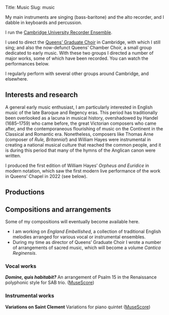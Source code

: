Title: Music
Slug: music

My main instruments are singing (bass-baritone) and the alto recorder,
and I dabble in keyboards and percussion.

I run the [Cambridge University Recorder
Ensemble](https://cure.soc.srcf.net/).

I used to direct the [Queens’ Graduate
Choir](https://www.facebook.com/QueensGradChoir) in Cambridge, with
which I still sing; and also the now-defunct Queens’ Chamber Choir, a
small group dedicated to early music. With these two groups I directed a
number of major works, some of which have been recorded. You can watch
the performances below.

I regularly perform with several other groups around Cambridge, and
elsewhere.

## Interests and research

A general early music enthusiast, I am particularly interested in
English music of the late Baroque and Regency eras. This period has
traditionally been overlooked as a lacuna in musical history,
overshadowed by Handel (1685–1759) who came before, the great Victorian
composers who came after, and the contemporaneous flourishing of music
on the Continent in the Classical and Romantic era.  Nonetheless,
composers like Thomas Arne (composer of _Rule, Britannia!_) and William
Hayes were instrumental in creating a national musical culture that
reached the common people, and it is during this period that many of the
hymns of the Anglican canon were written.

I produced the first edition of William Hayes’ *Orpheus and Euridice* in
modern notation, which saw the first modern live performance of the work
in Queens’ Chapel in 2022 (see below).

## Productions

<div id="productionsDiv" class="tabs-container"></div>

<script src="/static/videotabs.js">
</script>

<link href="/static/videotabs.css" rel="stylesheet">

## Compositions and arrangements

Some of my compositions will eventually become available here.

* I am working on *England Embellished*, a collection of
  traditional English melodies arranged for various vocal or
  instrumental ensembles.
* During my time as director of Queens’ Graduate Choir I wrote a number
  of arrangements of sacred music, which will become a volume *Cantica
  Reginensis*.

### Vocal works

_**Domine, quis habitabit?**_ An arrangement of Psalm 15 in the Renaissance polyphonic style for SAB trio. ([MuseScore](https://musescore.com/user/26871315/scores/6559549))

### Instrumental works

**Variations on Saint Clement** Variations for piano quintet ([MuseScore](https://musescore.com/user/26871315/scores/5543990))

